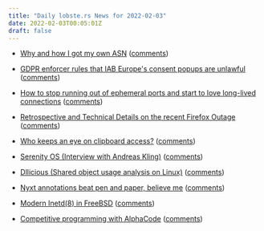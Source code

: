 ```yaml
---
title: "Daily lobste.rs News for 2022-02-03"
date: 2022-02-03T00:05:01Z
draft: false
---
```






- [Why and how I got my own ASN](https://chown.me/blog/getting-my-own-asn)
  ([comments](https://lobste.rs/s/ydjy5d/why_how_i_got_my_own_asn))



- [GDPR enforcer rules that IAB Europe's consent popups are unlawful](https://www.iccl.ie/news/gdpr-enforcer-rules-that-iab-europes-consent-popups-are-unlawful/)
  ([comments](https://lobste.rs/s/wnkloa/gdpr_enforcer_rules_iab_europe_s_consent))



- [How to stop running out of ephemeral ports and start to love long-lived connections](https://blog.cloudflare.com/how-to-stop-running-out-of-ephemeral-ports-and-start-to-love-long-lived-connections/)
  ([comments](https://lobste.rs/s/rkfzp6/how_stop_running_out_ephemeral_ports))



- [Retrospective and Technical Details on the recent Firefox Outage](https://hacks.mozilla.org/2022/02/retrospective-and-technical-details-on-the-recent-firefox-outage/)
  ([comments](https://lobste.rs/s/m1oprf/retrospective_technical_details_on))



- [Who keeps an eye on clipboard access?](https://blog.ovalerio.net/archives/2346)
  ([comments](https://lobste.rs/s/c4kbh6/who_keeps_eye_on_clipboard_access))



- [Serenity OS (Interview with Andreas Kling)](https://corecursive.com/serenity-os-with-andreas-kling/)
  ([comments](https://lobste.rs/s/xjtlww/serenity_os_interview_with_andreas_kling))



- [Dllicious (Shared object usage analysis on Linux)](https://wiki.alopex.li/Dllicious)
  ([comments](https://lobste.rs/s/la2q0y/dllicious_shared_object_usage_analysis))



- [Nyxt annotations beat pen and paper, believe me](https://nyxt.atlas.engineer/article/annotations.org)
  ([comments](https://lobste.rs/s/g2hu6a/nyxt_annotations_beat_pen_paper_believe))



- [Modern Inetd(8) in FreeBSD](https://klarasystems.com/articles/modern-inetd-in-freebsd/)
  ([comments](https://lobste.rs/s/cpsmvp/modern_inetd_8_freebsd))



- [Competitive programming with AlphaCode](https://deepmind.com/blog/article/Competitive-programming-with-AlphaCode)
  ([comments](https://lobste.rs/s/uk8pe9/competitive_programming_with_alphacode))


